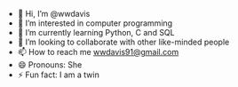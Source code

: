 - 👋 Hi, I’m @wwdavis
- 👀 I’m interested in computer programming 
- 🌱 I’m currently learning Python, C and SQL
- 💞️ I’m looking to collaborate with other like-minded people 
- 📫 How to reach me wwdavis91@gmail.com 
- 😄 Pronouns: She
- ⚡ Fun fact: I am a twin

<!---
wwdavis/wwdavis is a ✨ special ✨ repository because its `README.md` (this file) appears on your GitHub profile.
You can click the Preview link to take a look at your changes.
--->
